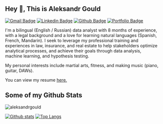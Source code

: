 ## Hey 👋, This is Aleksandr Gould
[![Gmail Badge](https://img.shields.io/badge/-aleksandr.gould@gmail.com-c14438?style=flat&logo=Gmail&logoColor=white&link=mailto:aleksandr.gould@gmail.com)](mailto:aleksandr.gould@gmail.com) 
[![Linkedin Badge](https://img.shields.io/badge/-www.linkedin.com/in/aleksandrgould-0072b1?style=flat&logo=Linkedin&logoColor=white&link=https://www.linkedin.com/in/www.linkedin.com/in/aleksandrgould/)](https://www.linkedin.com/in/www.linkedin.com/in/aleksandrgould/) [![Github Badge](https://img.shields.io/badge/-aleksandrgould-grey?style=flat&logo=github&logoColor=white&link=https://github.com/aleksandrgould/)](https://www.github.com/aleksandrgould/) [![Portfolio Badge](https://img.shields.io/badge/portfolio-web-blue?style=flat&link=https://github.com/aleksandrgould/data-analyst-repo/)](https://github.com/aleksandrgould/data-analyst-repo/) <p align='left'>I'm a bilingual (English / Russian) data analyst with 8 months of experience, with a legal background and a love for learning natural languages (Spanish, French, Mandarin). I seek to leverage my professional training and experiences in law, insurance, and real estate to help stakeholders optimize analytical processes, and achieve their goals through data analysis, machine learning, and hypothesis testing.

My personal interests include martial arts, fitness, and making music (piano, guitar, DAWs).</p><p align='left'> You can view my resume <a href='https://docs.google.com/document/d/1ykTeFMHZqIvquF15jvZkyGmr8myogPMIVd8TjGXAbXI/edit?usp=sharing ' target=_blank><u>here</u>.</a></p>
## Some of my Github Stats
<p align=left> <img src=https://komarev.com/ghpvc/?username=aleksandrgould alt=aleksandrgould /> </p>

[![Github stats](https://github-readme-stats.vercel.app/api?username=aleksandrgould&show_icons=true&include_all_commits=true)](https://github.com/aleksandrgould/github-readme-stats)
[![Top Langs](https://github-readme-stats.vercel.app/api/top-langs/?username=aleksandrgould&layout=compact)](https://github.com/aleksandrgould/github-readme-stats)
